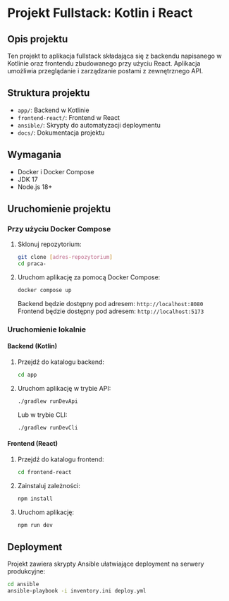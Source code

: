 # Projekt Fullstack: Kotlin i React

## Opis projektu
Ten projekt to aplikacja fullstack składająca się z backendu napisanego w Kotlinie oraz frontendu zbudowanego przy użyciu React. Aplikacja umożliwia przeglądanie i zarządzanie postami z zewnętrznego API.

## Struktura projektu
- `app/`: Backend w Kotlinie
- `frontend-react/`: Frontend w React
- `ansible/`: Skrypty do automatyzacji deploymentu
- `docs/`: Dokumentacja projektu

## Wymagania
- Docker i Docker Compose
- JDK 17
- Node.js 18+

## Uruchomienie projektu

### Przy użyciu Docker Compose

1. Sklonuj repozytorium:
   ```bash
   git clone [adres-repozytorium]
   cd praca-
   ```

2. Uruchom aplikację za pomocą Docker Compose:
   ```bash
   docker compose up
   ```

   Backend będzie dostępny pod adresem: `http://localhost:8080`
   Frontend będzie dostępny pod adresem: `http://localhost:5173`

### Uruchomienie lokalnie

#### Backend (Kotlin)

1. Przejdź do katalogu backend:
   ```bash
   cd app
   ```

2. Uruchom aplikację w trybie API:
   ```bash
   ./gradlew runDevApi
   ```

   Lub w trybie CLI:
   ```bash
   ./gradlew runDevCli
   ```

#### Frontend (React)

1. Przejdź do katalogu frontend:
   ```bash
   cd frontend-react
   ```

2. Zainstaluj zależności:
   ```bash
   npm install
   ```

3. Uruchom aplikację:
   ```bash
   npm run dev
   ```


## Deployment

Projekt zawiera skrypty Ansible ułatwiające deployment na serwery produkcyjne:

```bash
cd ansible
ansible-playbook -i inventory.ini deploy.yml
```
